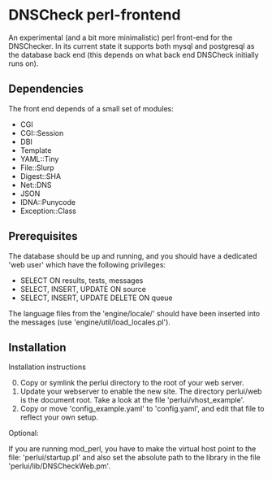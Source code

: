 DNSCheck perl-frontend
======================
An experimental (and a bit more minimalistic) perl front-end for the
DNSChecker. In its current state it supports both mysql and postgresql
as the database back end (this depends on what back end DNSCheck
initially runs on).

Dependencies
------------
The front end depends of a small set of modules:

* CGI
* CGI::Session
* DBI
* Template
* YAML::Tiny
* File::Slurp
* Digest::SHA
* Net::DNS
* JSON
* IDNA::Punycode
* Exception::Class

Prerequisites
-------------

The database should be up and running, and you should have a dedicated
'web user' which have the following privileges:

* SELECT ON results, tests, messages
* SELECT, INSERT, UPDATE ON source
* SELECT, INSERT, UPDATE DELETE ON queue

The language files from the 'engine/locale/' should have been inserted
into the messages (use 'engine/util/load_locales.pl').

Installation
------------

Installation instructions

0. Copy or symlink the perlui directory to the root of your web server.
1. Update your webserver to enable the new site. The directory
   perlui/web is the document root. Take a look at the file
   'perlui/vhost_example'.
2. Copy or move 'config_example.yaml' to 'config.yaml', and edit that file
   to reflect your own setup.

Optional:

If you are running mod_perl, you have to make the virtual host point to
the file: 'perlui/startup.pl' and also set the absolute path to the
library in the file 'perlui/lib/DNSCheckWeb.pm'.

